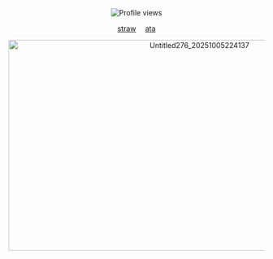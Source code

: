 <div align="center">    
  <img src="https://komarev.com/ghpvc/?username=Iimbus&label=&color=7ED956&style=plastic" alt="Profile views"/>
</div>
  
<p align="center">
  <a href="https://takumifujiwara.straw.page/">straw</a>  ⠀
  <a href="https://github.com/user-attachments/assets/4365356e-381c-4b82-bed5-0c689875618b" alt="GIF"</a>
  <a href="https://boosfer.atabook.org">ata</a>
</p>

<p align="center">
   <img width="736" height="414" alt="Untitled276_20251005224137" src="https://github.com/user-attachments/assets/cd2bb39f-7cc0-4254-8748-f6a5efac32cb" />
</p>
